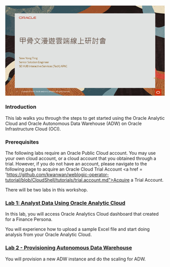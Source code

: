 ![](.//media/image1.png)

### Introduction

This lab walks you through the steps to get started using the Oracle
Analytic Cloud and Oracle Autonomous Data Warehouse (ADW) on Oracle
Infrastructure Cloud (OCI).

### Prerequisites
The following labs require an Oracle Public Cloud account. You may use your own cloud account, or a cloud account that you obtained through a trial. However, if you do not have an account, please navigate to the following page to acquire an Oracle Cloud Trial Account <a href = 'https://github.com/kwanwan/weblogic-operator-tutorial/blob/CloudShell/tutorials/trial.account.md">Acquire a Trial Account.</a>

There will be two labs in this workshop.

### **<a href ="https://github.com/syting2/OACworkshop/blob/TW_Workshop/OAC/01-OAC.md">Lab 1: Analyst Data Using Oracle Analytic Cloud</a>**

In this lab, you will access Oracle Analytics Cloud dashboard that
created for a Finance Persona.

You will experience how to upload a sample Excel file and start doing
analysis from your Oracle Analytic Cloud<span class="underline">.</span>

### **<a href ="https://github.com/syting2/OACworkshop/blob/TW_Workshop/ADW/02-ADW.md">Lab 2 - Provisioning Autonomous Data Warehouse</a>**

You will provision a new ADW instance and do the scaling for
ADW.
